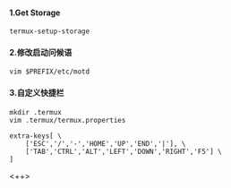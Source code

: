 #### 1.Get Storage
```shell
termux-setup-storage
```

#### 2.修改启动问候语
```shell
vim $PREFIX/etc/motd
```

#### 3.自定义快捷栏
```shell
mkdir .termux
vim .termux/termux.properties

extra-keys[ \
    ['ESC','/','-','HOME','UP','END','|'], \
	['TAB','CTRL','ALT','LEFT','DOWN','RIGHT','F5'] \
]
```

<++>

